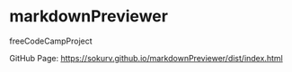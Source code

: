 ﻿# markdownPreviewer
freeCodeCampProject

GitHub Page: https://sokurv.github.io/markdownPreviewer/dist/index.html

